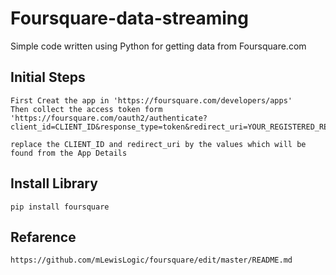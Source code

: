 # Foursquare-data-streaming
Simple code written using Python for getting data from Foursquare.com

## Initial Steps

	First Creat the app in 'https://foursquare.com/developers/apps'
	Then collect the access token form
	'https://foursquare.com/oauth2/authenticate?client_id=CLIENT_ID&response_type=token&redirect_uri=YOUR_REGISTERED_REDIRECT_URI'

	replace the CLIENT_ID and redirect_uri by the values which will be found from the App Details

## Install Library

    pip install foursquare

 ## Refarence
 
 	https://github.com/mLewisLogic/foursquare/edit/master/README.md

